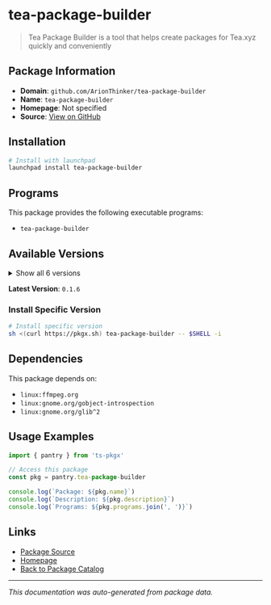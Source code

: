 # tea-package-builder

> Tea Package Builder is a tool that helps create packages for Tea.xyz quickly and conveniently

## Package Information

- **Domain**: `github.com/ArionThinker/tea-package-builder`
- **Name**: `tea-package-builder`
- **Homepage**: Not specified
- **Source**: [View on GitHub](https://github.com/pkgxdev/pantry/tree/main/projects/github.com/ArionThinker/tea-package-builder/package.yml)

## Installation

```bash
# Install with launchpad
launchpad install tea-package-builder
```

## Programs

This package provides the following executable programs:

- `tea-package-builder`

## Available Versions

<details>
<summary>Show all 6 versions</summary>

- `0.1.6`, `0.1.5`, `0.1.4`, `0.1.3`, `0.1.2`
- `0.1.1`

</details>

**Latest Version**: `0.1.6`

### Install Specific Version

```bash
# Install specific version
sh <(curl https://pkgx.sh) tea-package-builder -- $SHELL -i
```

## Dependencies

This package depends on:

- `linux:ffmpeg.org`
- `linux:gnome.org/gobject-introspection`
- `linux:gnome.org/glib^2`

## Usage Examples

```typescript
import { pantry } from 'ts-pkgx'

// Access this package
const pkg = pantry.tea-package-builder

console.log(`Package: ${pkg.name}`)
console.log(`Description: ${pkg.description}`)
console.log(`Programs: ${pkg.programs.join(', ')}`)
```

## Links

- [Package Source](https://github.com/pkgxdev/pantry/tree/main/projects/github.com/ArionThinker/tea-package-builder/package.yml)
- [Homepage](#)
- [Back to Package Catalog](../package-catalog.md)

---

*This documentation was auto-generated from package data.*
